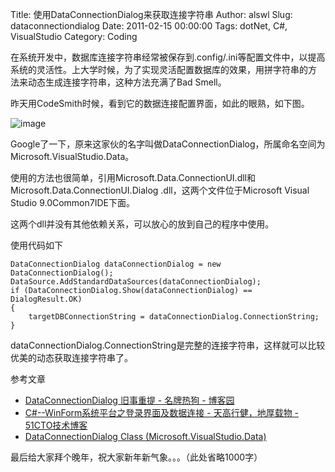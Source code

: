 Title: 使用DataConnectionDialog来获取连接字符串
Author: alswl
Slug: dataconnectiondialog
Date: 2011-02-15 00:00:00
Tags: dotNet, C#, VisualStudio
Category: Coding

在系统开发中，数据库连接字符串经常被保存到.config/.ini等配置文件中，以提高系统的灵活性。上大学时候，为了实现灵活配置数据库的效果，用拼字符串的方
法来动态生成连接字符串，这种方法充满了Bad Smell。

昨天用CodeSmith时候，看到它的数据连接配置界面，如此的眼熟，如下图。

![image](https://ohsolnxaa.qnssl.comm/2011/02/DataConnectionDialog.jpg)

Google了一下，原来这家伙的名字叫做DataConnectionDialog，所属命名空间为Microsoft.VisualStudio.Data。

使用的方法也很简单，引用Microsoft.Data.ConnectionUI.dll和Microsoft.Data.ConnectionUI.Dialog
.dll，这两个文件位于Microsoft Visual Studio 9.0Common7IDE下面。

这两个dll并没有其他依赖关系，可以放心的放到自己的程序中使用。

使用代码如下

    
    DataConnectionDialog dataConnectionDialog = new DataConnectionDialog();
    DataSource.AddStandardDataSources(dataConnectionDialog);
    if (DataConnectionDialog.Show(dataConnectionDialog) == DialogResult.OK)
    {
    	targetDBConnectionString = dataConnectionDialog.ConnectionString;
    }

dataConnectionDialog.ConnectionString是完整的连接字符串，这样就可以比较优美的动态获取连接字符串了。

参考文章

  * [DataConnectionDialog 旧事重提 - 名牌热狗 - 博客园](http://www.cnblogs.com/yans/archive/2010/12/04/1896285.html)
  * [C#--WinForm系统平台之登录界面及数据连接 - 天高行健，地厚载物 - 51CTO技术博客](http://jayai.blog.51cto.com/510093/256313)
  * [DataConnectionDialog Class (Microsoft.VisualStudio.Data)](http://msdn.microsoft.com/zh-cn/library/microsoft.visualstudio.data.dataconnectiondialog(v=vs.80).aspx)

最后给大家拜个晚年，祝大家新年新气象。。。（此处省略1000字）

